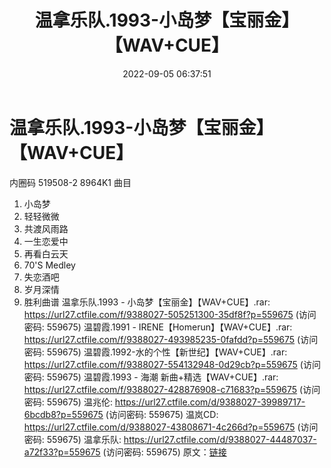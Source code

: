 ﻿---
title: 温拿乐队.1993-小岛梦【宝丽金】【WAV+CUE】
date: 2022-09-05 06:37:51
categories: WAV车载音乐、镜像
tags: 华语中文
---
# 温拿乐队.1993-小岛梦【宝丽金】【WAV+CUE】

内圈码 519508-2 8964K1
曲目
01. 小岛梦
02. 轻轻微微
03. 共渡风雨路
04. 一生恋爱中
05. 再看白云天
06. 70'S Medley
07. 失恋酒吧
08. 岁月深情
09. 胜利曲谱
温拿乐队.1993 - 小岛梦【宝丽金】【WAV+CUE】.rar:
https://url27.ctfile.com/f/9388027-505251300-35df8f?p=559675
(访问密码: 559675)
温碧霞.1991 - IRENE【Homerun】【WAV+CUE】.rar: https://url27.ctfile.com/f/9388027-493985235-0fafdd?p=559675
(访问密码: 559675)
温碧霞.1992-水的个性【新世纪】【WAV+CUE】.rar: https://url27.ctfile.com/f/9388027-554132948-0d29cb?p=559675
(访问密码: 559675)
温碧霞.1993 - 海潮 新曲+精选【WAV+CUE】.rar: https://url27.ctfile.com/f/9388027-428876908-c71683?p=559675
(访问密码: 559675)
温兆伦: https://url27.ctfile.com/d/9388027-39989717-6bcdb8?p=559675
(访问密码: 559675)
温岚CD: https://url27.ctfile.com/d/9388027-43808671-4c266d?p=559675
(访问密码: 559675)
温拿乐队: https://url27.ctfile.com/d/9388027-44487037-a72f33?p=559675
(访问密码: 559675)
原文：[链接](https://blog.sina.com.cn/s/blog_1647c7e7601030z8a.html)